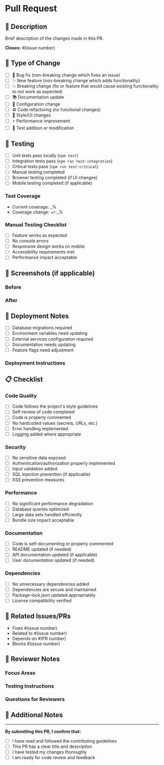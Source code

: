 # Pull Request

## 📝 Description

Brief description of the changes made in this PR.

**Closes:** #(issue number)

## 🔄 Type of Change

- [ ] 🐛 Bug fix (non-breaking change which fixes an issue)
- [ ] ✨ New feature (non-breaking change which adds functionality)
- [ ] 💥 Breaking change (fix or feature that would cause existing functionality to not work as expected)
- [ ] 📚 Documentation update
- [ ] 🔧 Configuration change
- [ ] ♻️ Code refactoring (no functional changes)
- [ ] 🎨 Style/UI changes
- [ ] ⚡ Performance improvement
- [ ] 🧪 Test addition or modification

## 🧪 Testing

- [ ] Unit tests pass locally (`npm test`)
- [ ] Integration tests pass (`npm run test:integration`)
- [ ] Critical tests pass (`npm run test:critical`)
- [ ] Manual testing completed
- [ ] Browser testing completed (if UI changes)
- [ ] Mobile testing completed (if applicable)

### Test Coverage

- Current coverage: _%
- Coverage change: +/-_%

### Manual Testing Checklist

- [ ] Feature works as expected
- [ ] No console errors
- [ ] Responsive design works on mobile
- [ ] Accessibility requirements met
- [ ] Performance impact acceptable

## 📱 Screenshots (if applicable)

### Before
<!-- Add screenshots showing the state before your changes -->

### After
<!-- Add screenshots showing the state after your changes -->

## 🚀 Deployment Notes

- [ ] Database migrations required
- [ ] Environment variables need updating
- [ ] External services configuration required
- [ ] Documentation needs updating
- [ ] Feature flags need adjustment

### Deployment Instructions

<!-- If special deployment steps are required, list them here -->

## 📋 Checklist

### Code Quality
- [ ] Code follows the project's style guidelines
- [ ] Self-review of code completed
- [ ] Code is properly commented
- [ ] No hardcoded values (secrets, URLs, etc.)
- [ ] Error handling implemented
- [ ] Logging added where appropriate

### Security
- [ ] No sensitive data exposed
- [ ] Authentication/authorization properly implemented
- [ ] Input validation added
- [ ] SQL injection prevention (if applicable)
- [ ] XSS prevention measures

### Performance
- [ ] No significant performance degradation
- [ ] Database queries optimized
- [ ] Large data sets handled efficiently
- [ ] Bundle size impact acceptable

### Documentation
- [ ] Code is self-documenting or properly commented
- [ ] README updated (if needed)
- [ ] API documentation updated (if applicable)
- [ ] User documentation updated (if needed)

### Dependencies
- [ ] No unnecessary dependencies added
- [ ] Dependencies are secure and maintained
- [ ] Package-lock.json updated appropriately
- [ ] License compatibility verified

## 🔗 Related Issues/PRs

- Fixes #(issue number)
- Related to #(issue number)
- Depends on #(PR number)
- Blocks #(issue number)

## 🤝 Reviewer Notes

### Focus Areas
<!-- What should reviewers pay special attention to? -->

### Testing Instructions
<!-- How can reviewers test your changes? -->

### Questions for Reviewers
<!-- Any specific questions or concerns? -->

## 📄 Additional Notes

<!-- Any additional information that reviewers should know -->

---

**By submitting this PR, I confirm that:**
- [ ] I have read and followed the contributing guidelines
- [ ] This PR has a clear title and description
- [ ] I have tested my changes thoroughly
- [ ] I am ready for code review and feedback